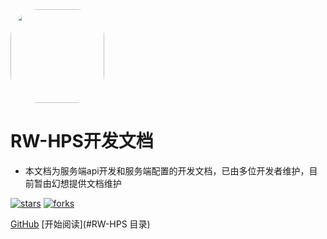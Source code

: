 <img width="150px" style="border-radius: 30%" bor src="https://avatars.githubusercontent.com/u/85438904?s=200&v=4">

# RW-HPS开发文档

- 本文档为服务端api开发和服务端配置的开发文档，已由多位开发者维护，目前暂由幻想提供文档维护

[![stars](https://badgen.net/github/stars/Q-Angelo/Nodejs-Roadmap?icon=github&color=4ab8a1)](https://github.com/RW-HPS/RW-HPS) [![forks](https://badgen.net/github/forks/Q-Angelo/Nodejs-Roadmap?icon=github&color=4ab8a1)](https://github.com/RW-HPS/RW-HPS)

[GitHub](<https://github.com/RW-HPS/RW-HPS>) [开始阅读](#RW-HPS 目录)